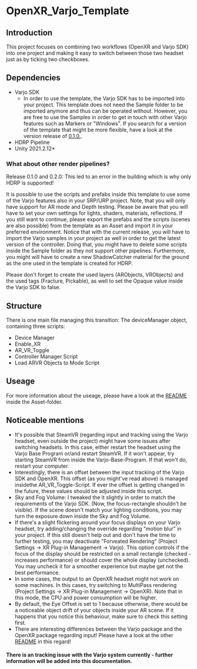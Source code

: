 # OpenXR_Varjo_Template

## Introduction
This project focuses on combining two workflows (OpenXR and Varjo SDK) into one project and making it easy to switch between those two headset just as by ticking two checkboxes.


## Dependencies
- Varjo SDK
    - In order to use the template, the Varjo SDK has to be imported into your project. This template does not need the Sample folder to be imported anymore and thus can be operated without. However, you are free to use the Samples in order to get in touch with other Varjo features such as Markers or "Windows". If you search for a version of the template that might be more flexible, have a look at the version release of [0.1.0.](https://github.com/HIVE-ResearchGroup/OpenXR_Varjo_Template/releases/tag/v0.1.0).
- HDRP Pipeline
- Unity 2021.2.12*

### What about other render pipelines?
<bold>Release 0.1.0 and 0.2.0: This led to an error in the building which is why only HDRP is supported!</bold>

It is possible to use the scripts and prefabs inside this template to use some of the Varjo features also in your SRP/URP project. Note, that you will only have support for AR mode and Depth testing. Please be aware that you will have to set your own settings for lights, shaders, materials, reflections. If you still want to continue, please export the prefabs and the scripts (scenes are also possible) from the template as an Asset and import it in your preferred environment. Notice that with the current release, you will have to import the Varjo samples in your project as well in order to get the latest version of the controller. Doing that, you might have to delete some scripts inside the Sample folder as they not support other pipelines. Furthermore, you might will have to create a new ShadowCatcher material for the ground as the one used in the template is created for HDRP.

Please don't forget to create the used layers (ARObjects, VRObjects) and the used tags (Fracture, Pickable), as well to set the Opaque value inside the Varjo SDK to false.

## Structure
There is one main file managing this transition: The deviceManager object, containing three scripts:
- Device Manager
- Enable_XR
- AR_VR_Toggle
- Controller Manager Script
- Load ARVR Objects to Mode Script


## Useage
For more information about the useage, please have a look at the [README](./Assets/README.md) inside the Asset-folder.


## Noticeable mentions

- It's possible that SteamVR (regarding input and tracking using the Varjo headset, even outside the project) might have some issues after switching headsets. In this case, either restart the headset using the Varjo Base Program or/and restart SteamVR. If it won't appear, try starting SteamVR from inside the Varjo-Base-Program. If that won't do, restart your computer.
- Interestingly, there is an offset between the input tracking of the Varjo SDK and OpenXR. This offset (as you might've read above) is managed insidethe AR_VR_Toggle-Script. If ever the offset is getting changed in the future, these values should be adjusted inside this script.
- Sky and Fog Volume: I tweaked the it slightly in order to match the requirements of the Varjo SDK. (Now, the focus-rectangle shouldn't be visible). If the scene doesn't match your lighting conditions, you may turn the exposure down inside the Sky and Fog Volume.
- If there's a slight flickering around your focus displays on your Varjo headset, try adding/changing the override regarding "motion blur" in your project. If this still doesn't help out and don't have the time to further testing, you may deactivate "Forveated Rendering" (Project Settings -> XR Plug-in Management -> Varjo). This option controls if the focus of the display should be restricted on a small rectangle (checked - increases performance) or should cover the whole display (unchecked). You may uncheck it for a smoother experience but maybe get not the best performance.
- In some cases, the output to an OpenXR headset might not work on some machines. In this cases, try switching to MultiPass rendering (Project Settings -> XR Plug-in Management -> OpenXR). Note that in this mode, the CPU and power consumption will be higher.
- By default, the Eye Offset is set to 1 because otherwise, there would be a noticeable object drift of your objects inside your AR scene. If it happens that you notice this behaviour, make sure to check this setting first.
- <bold>There are interesting differences between the Varjo package and the OpenXR package regarding input! Please have a look at the other [README](./Assets/README.md#differences-between-varjo-and-openxr-package) in this regard!</bold>
#### There is an tracking issue with the Varjo system currently - further information will be added into this documentation.
